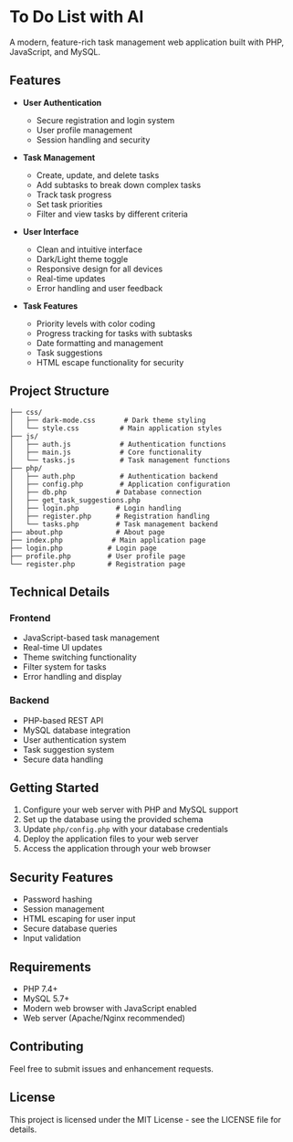 # To Do List with AI

A modern, feature-rich task management web application built with PHP, JavaScript, and MySQL.

## Features

- **User Authentication**
  - Secure registration and login system
  - User profile management
  - Session handling and security

- **Task Management**
  - Create, update, and delete tasks
  - Add subtasks to break down complex tasks
  - Track task progress
  - Set task priorities
  - Filter and view tasks by different criteria

- **User Interface**
  - Clean and intuitive interface
  - Dark/Light theme toggle
  - Responsive design for all devices
  - Real-time updates
  - Error handling and user feedback

- **Task Features**
  - Priority levels with color coding
  - Progress tracking for tasks with subtasks
  - Date formatting and management
  - Task suggestions
  - HTML escape functionality for security

## Project Structure

```
├── css/
│   ├── dark-mode.css       # Dark theme styling
│   └── style.css          # Main application styles
├── js/
│   ├── auth.js            # Authentication functions
│   ├── main.js            # Core functionality
│   └── tasks.js           # Task management functions
├── php/
│   ├── auth.php           # Authentication backend
│   ├── config.php         # Application configuration
│   ├── db.php            # Database connection
│   ├── get_task_suggestions.php
│   ├── login.php         # Login handling
│   ├── register.php      # Registration handling
│   └── tasks.php         # Task management backend
├── about.php             # About page
├── index.php            # Main application page
├── login.php           # Login page
├── profile.php         # User profile page
└── register.php        # Registration page
```

## Technical Details

### Frontend
- JavaScript-based task management
- Real-time UI updates
- Theme switching functionality
- Filter system for tasks
- Error handling and display

### Backend
- PHP-based REST API
- MySQL database integration
- User authentication system
- Task suggestion system
- Secure data handling

## Getting Started

1. Configure your web server with PHP and MySQL support
2. Set up the database using the provided schema
3. Update `php/config.php` with your database credentials
4. Deploy the application files to your web server
5. Access the application through your web browser

## Security Features

- Password hashing
- Session management
- HTML escaping for user input
- Secure database queries
- Input validation

## Requirements

- PHP 7.4+
- MySQL 5.7+
- Modern web browser with JavaScript enabled
- Web server (Apache/Nginx recommended)

## Contributing

Feel free to submit issues and enhancement requests.

## License

This project is licensed under the MIT License - see the LICENSE file for details.


